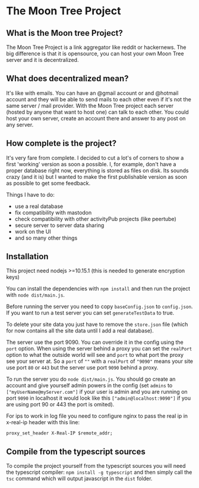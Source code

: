 # The Moon Tree Project

## What is the Moon tree Project?

The Moon Tree Project is a link aggregator like reddit or hackernews. The big difference is that it is opensource, you can host your own Moon Tree server and it is decentralized.

## What does decentralized mean?

It's like with emails. You can have an @gmail account or and @hotmail account and they will be able to send mails to each other even if it's not the same server / mail provider. With the Moon Tree project each server (hosted by anyone that want to host one) can talk to each other. You could host your own server, create an account there and answer to any post on any server.

## How complete is the project?

It's very fare from complete. I decided to cut a lot's of corners to show a first 'working' version as soon a possible. I, for example, don't have a proper database right now, everything is stored as files on disk. Its sounds crazy (and it is) but I wanted to make the first publishable version as soon as possible to get some feedback.

Things I have to do:

- use a real database
- fix compatibility with mastodon
- check compatibility with other activityPub projects (like peertube)
- secure server to server data sharing
- work on the UI
- and so many other things

## Installation

This project need nodejs >=10.15.1 (this is needed to generate encryption keys)

You can install the dependencies with `npm install` and then run the project with `node dist/main.js`.

Before running the server you need to copy `baseConfig.json` to `config.json`. If you want to run a test server you can set  `generateTestData` to true.

To delete your site data you just have to remove the `store.json` file (which for now contains all the site data until I add a real database).

The server use the port 9090. You can override it in the config using the `port` option. When using the server behind a proxy you can set the `realPort` option to what the outside world will see and `port` to what port the proxy see your server at. So a `port` of `""` with a `realPort` of `"9090"` means your site use port `80` or `443` but the server use port `9090` behind a proxy.

To run the server you do `node dist/main.js`. You should go create an account and give yourself admin powers in the config (set `admins` to `["myUserName@myServer.com"]` if your user is admin and you are running on port `9090` in localhost it would look like this `["admin@localhost:9090"]` if you are using port 90 or 443 the port is omited).

For ips to work in log file you need to configure nginx to pass the real ip in x-real-ip header with this line:

    proxy_set_header X-Real-IP $remote_addr;

## Compile from the typescript sources

To compile the project yourself from the typescript sources you will need the typescript compiler: `npm install -g typescript` and then simply call the `tsc` command which will output javascript in the `dist` folder.
